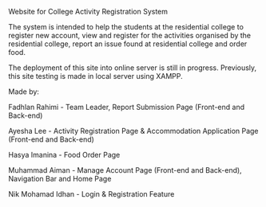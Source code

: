Website for College Activity Registration System

The system is intended to help the students at the residential college to register new account, view and register for the activities organised by the residential college, report an issue found at residential college and order food.

The deployment of this site into online server is still in progress. Previously, this site testing is made in local server using XAMPP.

Made by:

Fadhlan Rahimi - Team Leader, Report Submission Page (Front-end and Back-end)

Ayesha Lee - Activity Registration Page & Accommodation Application Page (Front-end and Back-end)

Hasya Imanina - Food Order Page

Muhammad Aiman - Manage Account Page (Front-end and Back-end), Navigation Bar and Home Page

Nik Mohamad Idhan - Login & Registration Feature
